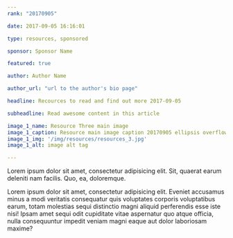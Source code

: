 ```yaml
---
rank: "20170905"

date: 2017-09-05 16:16:01

type: resources, sponsored

sponsor: Sponsor Name

featured: true

author: Author Name

author_url: "url to the author's bio page"

headline: Recources to read and find out more 2017-09-05

subheadline: Read awesome content in this article

image_1_name: Resource Three main image
image_1_caption: Resource main image caption 20170905 ellipsis overflow hidden text
image_1_img: '/img/resources/resources_3.jpg'
image_1_alt: image alt tag

---
```


Lorem ipsum dolor sit amet, consectetur adipisicing elit. Sit, quaerat earum deleniti nam facilis. Quo, ea, doloremque.
<!--more-->
Lorem ipsum dolor sit amet, consectetur adipisicing elit. Eveniet accusamus minus a modi veritatis consequatur quis voluptates corporis voluptatibus earum, totam molestias sequi distinctio magni aliquid perferendis esse iste nisi! Ipsam amet sequi odit cupiditate vitae aspernatur quo atque officia, nulla consequuntur impedit veniam magni eaque aut dolor laboriosam maxime?